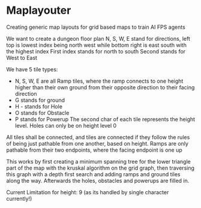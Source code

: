 # Maplayouter
Creating generic map layouts for grid based maps to train AI FPS agents

We want to create a dungeon floor plan
N, S, W, E stand for directions, left top is lowest index being north west
while bottom right is east south with the highest index
First index stands for north to south
Second stands for West to East

We have 5 tile types:
- N, S, W, E are all Ramp tiles, where the ramp connects to one height higher than
  their own ground from their opposite direction to their facing direction
- G stands for ground
- H - stands for Hole
- O stands for Obstacle
- P stands for Powerup
The second char of each tile represents the height level. Holes can only be on height level 0

All tiles shall be connected, and tiles are connected if they follow the rules of being just pathable from
one another, based on height. Ramps are only pathable from their two endpoints, where the facing endpoint is one up

This works by first creating a minimum spanning tree for the lower triangle part of the map with the kruskal algorithm on the grid graph,
then traversing this graph with a depth first search and adding ramps and ground tiles along the way. Afterwards the holes, obstacles and powerups are filled in.

Current Limitation for height: 9 (as its handled by single character currently!)

